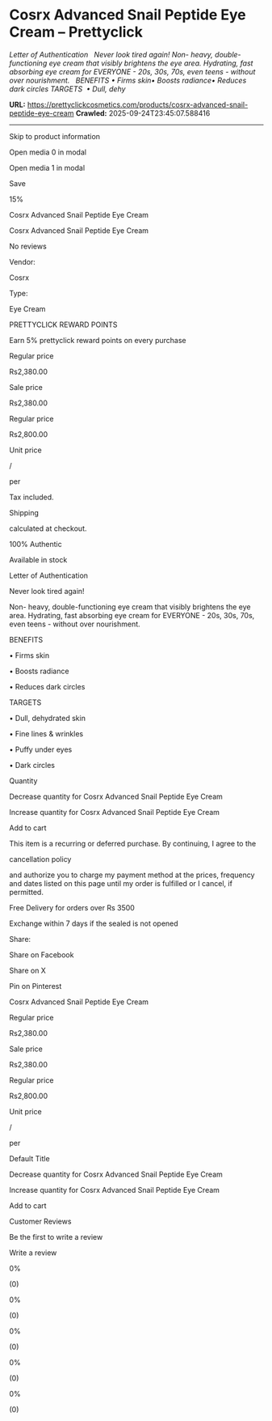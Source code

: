 # Cosrx Advanced Snail Peptide Eye Cream – Prettyclick

*Letter of Authentication   Never look tired again! Non- heavy, double-functioning eye cream that visibly brightens the eye area. Hydrating, fast absorbing eye cream for EVERYONE - 20s, 30s, 70s, even teens - without over nourishment.   BENEFITS • Firms skin• Boosts radiance• Reduces dark circles TARGETS  • Dull, dehy*

**URL:** https://prettyclickcosmetics.com/products/cosrx-advanced-snail-peptide-eye-cream
**Crawled:** 2025-09-24T23:45:07.588416

---

Skip to product information

Open media 0 in modal

Open media 1 in modal

Save

15%

Cosrx Advanced Snail Peptide Eye Cream

Cosrx Advanced Snail Peptide Eye Cream

No reviews

Vendor:

Cosrx

Type:

Eye Cream

PRETTYCLICK REWARD POINTS

Earn 5% prettyclick reward points on every purchase

Regular price

Rs2,380.00

Sale price

Rs2,380.00

Regular price

Rs2,800.00

Unit price

/

per

Tax included.

Shipping

calculated at checkout.

100% Authentic

Available in stock

Letter of Authentication

Never look tired again!

Non- heavy, double-functioning eye cream that visibly brightens the eye area. Hydrating, fast absorbing eye cream for EVERYONE - 20s, 30s, 70s, even teens - without over nourishment.

BENEFITS

• Firms skin

• Boosts radiance

• Reduces dark circles

TARGETS

• Dull, dehydrated skin

• Fine lines & wrinkles

• Puffy under eyes

• Dark circles

Quantity

Decrease quantity for Cosrx Advanced Snail Peptide Eye Cream

Increase quantity for Cosrx Advanced Snail Peptide Eye Cream

Add to cart

This item is a recurring or deferred purchase. By continuing, I agree to the

cancellation policy

and authorize you to charge my payment method at the prices, frequency and dates listed on this page until my order is fulfilled or I cancel, if permitted.

Free Delivery for orders over Rs 3500

Exchange within 7 days if the sealed is not opened

Share:

Share on Facebook

Share on X

Pin on Pinterest

Cosrx Advanced Snail Peptide Eye Cream

Regular price

Rs2,380.00

Sale price

Rs2,380.00

Regular price

Rs2,800.00

Unit price

/

per

Default Title

Decrease quantity for Cosrx Advanced Snail Peptide Eye Cream

Increase quantity for Cosrx Advanced Snail Peptide Eye Cream

Add to cart

Customer Reviews

Be the first to write a review

Write a review

0%

(0)

0%

(0)

0%

(0)

0%

(0)

0%

(0)